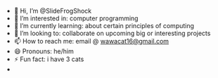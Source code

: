 - 👋 Hi, I’m @SlideFrogShock
- 👀 I’m interested in: computer programming
- 🌱 I’m currently learning: about certain principles of computing
- 💞️ I’m looking to: collaborate on upcoming big or interesting projects
- 📫 How to reach me: email @ wawacat16@gmail.com
- 😄 Pronouns: he/him
- ⚡ Fun fact: i have 3 cats
- <!---
SlideFrogShock/SlideFrogShock is a ✨ special ✨ repository because its `README.md` (this file) appears on your GitHub profile.
You can click the Preview link to take a look at your changes.
---!>
